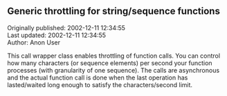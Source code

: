 ## Generic throttling for string/sequence functions  
Originally published: 2002-12-11 12:34:55  
Last updated: 2002-12-11 12:34:55  
Author: Anon User  
  
This call wrapper class enables throttling of function calls. You can control how many characters (or sequence elements) per second your function processes (with granularity of one sequence). The calls are asynchronous and the actual function call is done when the last operation has lasted/waited long enough to satisfy the characters/second limit.
